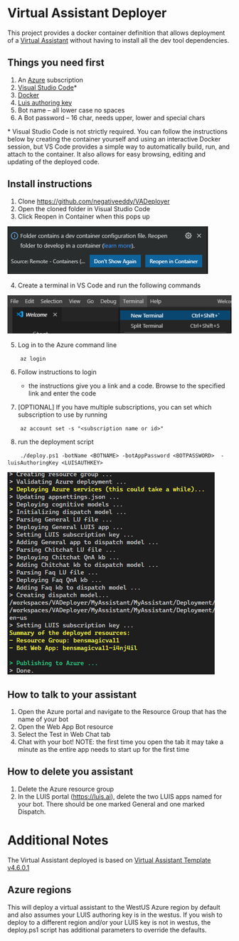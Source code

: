 # Virtual Assistant Deployer

This project provides a docker container definition that allows deployment of a [Virtual Assistant](https://microsoft.github.io/botframework-solutions/overview/virtual-assistant-solution/)  without having to install all the dev tool dependencies.

## Things you need first 

1. An [Azure](https://azure.microsoft.com/) subscription 
2. [Visual Studio Code](https://code.visualstudio.com/)*
3. [Docker](https://www.docker.com/get-started)
4. [Luis authoring key](https://www.luis.ai/user/settings)
5. Bot name – all lower case no spaces
6. A Bot password – 16 char, needs upper, lower and special chars

\* Visual Studio Code is not strictly required. You can follow the instructions below by creating the container yourself and using an interactive Docker session, but VS Code provides a simple way to automatically build, run, and attach to the container. It also allows for easy browsing, editing and updating of the deployed code.

## Install instructions

1.	Clone https://github.com/negativeeddy/VADeployer
2.	Open the cloned folder in Visual Studio Code 
3.	Click Reopen in Container when this pops up 
   
   ![Container prompt](docs/CodeReopenInContainer.png)
 
4.	Create a terminal in VS Code and run the following commands

![Container prompt](docs/VSCodeMenuNewTerminal.png)

5. Log in to the Azure command line
 ````
     az login
 ```` 
6. Follow instructions to login
    * the instructions give you a link and a code. Browse to the specified link and enter the code
        
7. [OPTIONAL] If you have multiple subscriptions, you can set which subscription to use by running
 ````
     az account set -s "<subscription name or id>"
 ````
8. run the deployment script
````
    ./deploy.ps1 -botName <BOTNAME> -botAppPassword <BOTPASSWORD>  -luisAuthoringKey <LUISAUTHKEY>
````
![Container prompt](docs/deployoutput.png)

## How to talk to your assistant
1. Open the Azure portal and navigate to the Resource Group that has the name of your bot
2. Open the Web App Bot resource
3. Select the Test in Web Chat tab
4. Chat with your bot! 
NOTE: the first time you open the tab it may take a minute as the entire app needs to start up for the first time

## How to delete you assistant
1. Delete the Azure resource group
2. In the LUIS portal (https://luis.ai), delete the two LUIS apps named for your bot. There should be one marked General and one marked Dispatch.

# Additional Notes
The Virtual Assistant deployed is based on [Virtual Assistant Template v4.6.0.1](https://marketplace.visualstudio.com/items?itemName=BotBuilder.VirtualAssistantTemplate)

## Azure regions
This will deploy a virtual assistant to the WestUS Azure region by default and also assumes your LUIS authoring key is in the westus. If you wish to deploy to a different region and/or your LUIS key is not in westus, the deploy.ps1 script has additional parameters to override the defaults.
